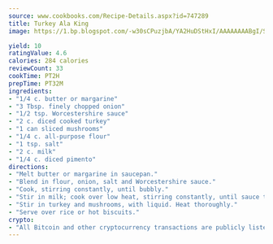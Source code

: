 ```yaml
---
source: www.cookbooks.com/Recipe-Details.aspx?id=747289
title: Turkey Ala King
image: https://1.bp.blogspot.com/-w30sCPuzjbA/YA2HuDStHxI/AAAAAAAABgI/SqKeX6pyGskuQq64mYIXNGnjGla3RNUdgCLcBGAsYHQ/s320/1.png

yield: 10
ratingValue: 4.6
calories: 284 calories
reviewCount: 33
cookTime: PT2H
prepTime: PT32M
ingredients:
- "1/4 c. butter or margarine"
- "3 Tbsp. finely chopped onion"
- "1/2 tsp. Worcestershire sauce"
- "2 c. diced cooked turkey"
- "1 can sliced mushrooms"
- "1/4 c. all-purpose flour"
- "1 tsp. salt"
- "2 c. milk"
- "1/4 c. diced pimento"
directions:
- "Melt butter or margarine in saucepan."
- "Blend in flour, onion, salt and Worcestershire sauce."
- "Cook, stirring constantly, until bubbly."
- "Stir in milk; cook over low heat, stirring constantly, until sauce thickens."
- "Stir in turkey and mushrooms, with liquid. Heat thoroughly."
- "Serve over rice or hot biscuits."
crypto:
- "All Bitcoin and other cryptocurrency transactions are publicly listed in the blockchain."
---
```

